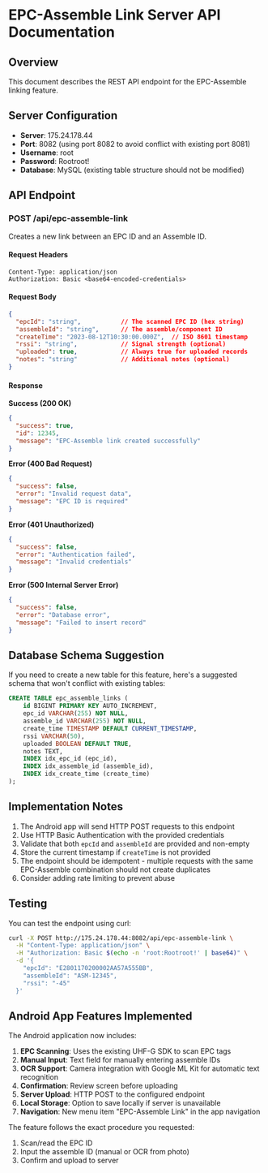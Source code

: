 # EPC-Assemble Link Server API Documentation

## Overview
This document describes the REST API endpoint for the EPC-Assemble linking feature.

## Server Configuration
- **Server**: 175.24.178.44
- **Port**: 8082 (using port 8082 to avoid conflict with existing port 8081)
- **Username**: root
- **Password**: Rootroot!
- **Database**: MySQL (existing table structure should not be modified)

## API Endpoint

### POST /api/epc-assemble-link

Creates a new link between an EPC ID and an Assemble ID.

#### Request Headers
```
Content-Type: application/json
Authorization: Basic <base64-encoded-credentials>
```

#### Request Body
```json
{
  "epcId": "string",           // The scanned EPC ID (hex string)
  "assembleId": "string",      // The assemble/component ID
  "createTime": "2023-08-12T10:30:00.000Z",  // ISO 8601 timestamp
  "rssi": "string",            // Signal strength (optional)
  "uploaded": true,            // Always true for uploaded records
  "notes": "string"            // Additional notes (optional)
}
```

#### Response

**Success (200 OK)**
```json
{
  "success": true,
  "id": 12345,
  "message": "EPC-Assemble link created successfully"
}
```

**Error (400 Bad Request)**
```json
{
  "success": false,
  "error": "Invalid request data",
  "message": "EPC ID is required"
}
```

**Error (401 Unauthorized)**
```json
{
  "success": false,
  "error": "Authentication failed",
  "message": "Invalid credentials"
}
```

**Error (500 Internal Server Error)**
```json
{
  "success": false,
  "error": "Database error",
  "message": "Failed to insert record"
}
```

## Database Schema Suggestion

If you need to create a new table for this feature, here's a suggested schema that won't conflict with existing tables:

```sql
CREATE TABLE epc_assemble_links (
    id BIGINT PRIMARY KEY AUTO_INCREMENT,
    epc_id VARCHAR(255) NOT NULL,
    assemble_id VARCHAR(255) NOT NULL,
    create_time TIMESTAMP DEFAULT CURRENT_TIMESTAMP,
    rssi VARCHAR(50),
    uploaded BOOLEAN DEFAULT TRUE,
    notes TEXT,
    INDEX idx_epc_id (epc_id),
    INDEX idx_assemble_id (assemble_id),
    INDEX idx_create_time (create_time)
);
```

## Implementation Notes

1. The Android app will send HTTP POST requests to this endpoint
2. Use HTTP Basic Authentication with the provided credentials
3. Validate that both `epcId` and `assembleId` are provided and non-empty
4. Store the current timestamp if `createTime` is not provided
5. The endpoint should be idempotent - multiple requests with the same EPC-Assemble combination should not create duplicates
6. Consider adding rate limiting to prevent abuse

## Testing

You can test the endpoint using curl:

```bash
curl -X POST http://175.24.178.44:8082/api/epc-assemble-link \
  -H "Content-Type: application/json" \
  -H "Authorization: Basic $(echo -n 'root:Rootroot!' | base64)" \
  -d '{
    "epcId": "E2801170200002AA57A555BB",
    "assembleId": "ASM-12345",
    "rssi": "-45"
  }'
```

## Android App Features Implemented

The Android application now includes:

1. **EPC Scanning**: Uses the existing UHF-G SDK to scan EPC tags
2. **Manual Input**: Text field for manually entering assemble IDs
3. **OCR Support**: Camera integration with Google ML Kit for automatic text recognition
4. **Confirmation**: Review screen before uploading
5. **Server Upload**: HTTP POST to the configured endpoint
6. **Local Storage**: Option to save locally if server is unavailable
7. **Navigation**: New menu item "EPC-Assemble Link" in the app navigation

The feature follows the exact procedure you requested:
1. Scan/read the EPC ID
2. Input the assemble ID (manual or OCR from photo)
3. Confirm and upload to server